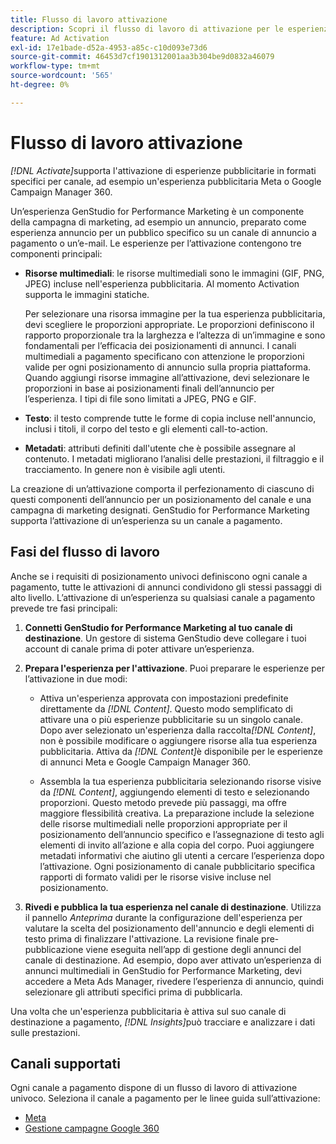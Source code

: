 ```yaml
---
title: Flusso di lavoro attivazione
description: Scopri il flusso di lavoro di attivazione per le esperienze pubblicitarie.
feature: Ad Activation
exl-id: 17e1bade-d52a-4953-a85c-c10d093e73d6
source-git-commit: 46453d7cf1901312001aa3b304be9d0832a46079
workflow-type: tm+mt
source-wordcount: '565'
ht-degree: 0%

---
```


# Flusso di lavoro attivazione

_[!DNL Activate]_&#x200B;supporta l&#39;attivazione di esperienze pubblicitarie in formati specifici per canale, ad esempio un&#39;esperienza pubblicitaria Meta o Google Campaign Manager 360.

Un’esperienza GenStudio for Performance Marketing è un componente della campagna di marketing, ad esempio un annuncio, preparato come esperienza annuncio per un pubblico specifico su un canale di annuncio a pagamento o un’e-mail. Le esperienze per l’attivazione contengono tre componenti principali:

* **Risorse multimediali**: le risorse multimediali sono le immagini (GIF, PNG, JPEG) incluse nell&#39;esperienza pubblicitaria. Al momento Activation supporta le immagini statiche.

  Per selezionare una risorsa immagine per la tua esperienza pubblicitaria, devi scegliere le proporzioni appropriate. Le proporzioni definiscono il rapporto proporzionale tra la larghezza e l’altezza di un’immagine e sono fondamentali per l’efficacia dei posizionamenti di annunci. I canali multimediali a pagamento specificano con attenzione le proporzioni valide per ogni posizionamento di annuncio sulla propria piattaforma. Quando aggiungi risorse immagine all’attivazione, devi selezionare le proporzioni in base ai posizionamenti finali dell’annuncio per l’esperienza. I tipi di file sono limitati a JPEG, PNG e GIF.

* **Testo**: il testo comprende tutte le forme di copia incluse nell&#39;annuncio, inclusi i titoli, il corpo del testo e gli elementi call-to-action.

* **Metadati**: attributi definiti dall&#39;utente che è possibile assegnare al contenuto. I metadati migliorano l’analisi delle prestazioni, il filtraggio e il tracciamento. In genere non è visibile agli utenti.

La creazione di un’attivazione comporta il perfezionamento di ciascuno di questi componenti dell’annuncio per un posizionamento del canale e una campagna di marketing designati. GenStudio for Performance Marketing supporta l’attivazione di un’esperienza su un canale a pagamento.

## Fasi del flusso di lavoro

Anche se i requisiti di posizionamento univoci definiscono ogni canale a pagamento, tutte le attivazioni di annunci condividono gli stessi passaggi di alto livello. L’attivazione di un’esperienza su qualsiasi canale a pagamento prevede tre fasi principali:

1. **Connetti GenStudio for Performance Marketing al tuo canale di destinazione**. Un gestore di sistema GenStudio deve collegare i tuoi account di canale prima di poter attivare un’esperienza.

1. **Prepara l&#39;esperienza per l&#39;attivazione**. Puoi preparare le esperienze per l’attivazione in due modi:

   * Attiva un&#39;esperienza approvata con impostazioni predefinite direttamente da _[!DNL Content]_. Questo modo semplificato di attivare una o più esperienze pubblicitarie su un singolo canale. Dopo aver selezionato un&#39;esperienza dalla raccolta&#x200B;_[!DNL Content]_, non è possibile modificare o aggiungere risorse alla tua esperienza pubblicitaria. Attiva da _[!DNL Content]_&#x200B;è disponibile per le esperienze di annunci Meta e Google Campaign Manager 360.

   * Assembla la tua esperienza pubblicitaria selezionando risorse visive da _[!DNL Content]_, aggiungendo elementi di testo e selezionando proporzioni. Questo metodo prevede più passaggi, ma offre maggiore flessibilità creativa. La preparazione include la selezione delle risorse multimediali nelle proporzioni appropriate per il posizionamento dell’annuncio specifico e l’assegnazione di testo agli elementi di invito all’azione e alla copia del corpo. Puoi aggiungere metadati informativi che aiutino gli utenti a cercare l’esperienza dopo l’attivazione. Ogni posizionamento di canale pubblicitario specifica rapporti di formato validi per le risorse visive incluse nel posizionamento.

1. **Rivedi e pubblica la tua esperienza nel canale di destinazione**. Utilizza il pannello _Anteprima_ durante la configurazione dell&#39;esperienza per valutare la scelta del posizionamento dell&#39;annuncio e degli elementi di testo prima di finalizzare l&#39;attivazione. La revisione finale pre-pubblicazione viene eseguita nell’app di gestione degli annunci del canale di destinazione. Ad esempio, dopo aver attivato un’esperienza di annunci multimediali in GenStudio for Performance Marketing, devi accedere a Meta Ads Manager, rivedere l’esperienza di annuncio, quindi selezionare gli attributi specifici prima di pubblicarla.

Una volta che un&#39;esperienza pubblicitaria è attiva sul suo canale di destinazione a pagamento, _[!DNL Insights]_&#x200B;può tracciare e analizzare i dati sulle prestazioni.

## Canali supportati

Ogni canale a pagamento dispone di un flusso di lavoro di attivazione univoco. Seleziona il canale a pagamento per le linee guida sull’attivazione:

* [Meta](activate-meta-ad.md)
* [Gestione campagne Google 360](activate-cm360-ad.md)
